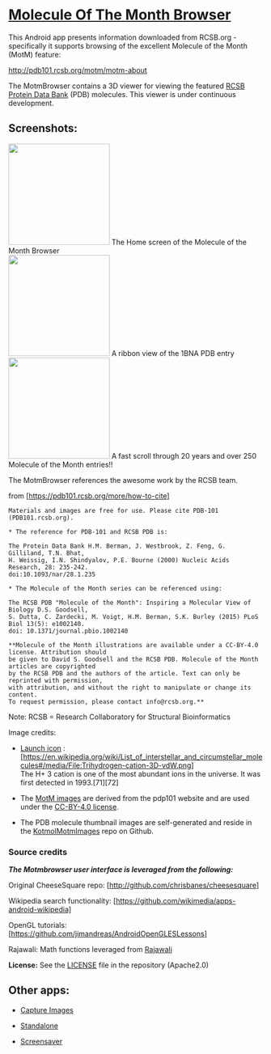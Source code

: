# [Molecule Of The Month Browser](https://github.com/jimandreas/MotmBrowser#molecule-of-the-month-browser)

This Android app presents information downloaded from RCSB.org - specifically it
supports browsing of the excellent Molecule of the Month (MotM) feature:

http://pdb101.rcsb.org/motm/motm-about

The MotmBrowser contains a 3D viewer for viewing the featured [RCSB Protein Data Bank] (PDB) molecules.
This viewer is under continuous development.

Screenshots:
------------

<img src="docs/screenshots/startup_screencap.PNG" width = 200> The Home screen of the Molecule of the Month Browser<br>
<img src="docs/screenshots/1bna_screencap.PNG" width = 200> A ribbon view of the 1BNA PDB entry<br>
<img src="docs/screenshots/MotmFastScroll.gif" width = 200> A fast scroll through 20 years and over 250 Molecule of the Month entries!!<br>

The MotmBrowser references the awesome work by the RCSB team.

from [https://pdb101.rcsb.org/more/how-to-cite]

```
Materials and images are free for use. Please cite PDB-101 (PDB101.rcsb.org).

* The reference for PDB-101 and RCSB PDB is:

The Protein Data Bank H.M. Berman, J. Westbrook, Z. Feng, G. Gilliland, T.N. Bhat,
H. Weissig, I.N. Shindyalov, P.E. Bourne (2000) Nucleic Acids Research, 28: 235-242.
doi:10.1093/nar/28.1.235

* The Molecule of the Month series can be referenced using:

The RCSB PDB "Molecule of the Month": Inspiring a Molecular View of Biology D.S. Goodsell,
S. Dutta, C. Zardecki, M. Voigt, H.M. Berman, S.K. Burley (2015) PLoS Biol 13(5): e1002140.
doi: 10.1371/journal.pbio.1002140

**Molecule of the Month illustrations are available under a CC-BY-4.0 license. Attribution should
be given to David S. Goodsell and the RCSB PDB. Molecule of the Month articles are copyrighted
by the RCSB PDB and the authors of the article. Text can only be reprinted with permission,
with attribution, and without the right to manipulate or change its content.
To request permission, please contact info@rcsb.org.**
```

Note: RCSB = Research Collaboratory for Structural Bioinformatics

Image credits:<br>

* [Launch icon] :  <br>
    [https://en.wikipedia.org/wiki/List_of_interstellar_and_circumstellar_molecules#/media/File:Trihydrogen-cation-3D-vdW.png]<br>
The H+ 3 cation is one of the most abundant ions in the universe. It was first detected in 1993.[71][72]

* The [MotM images] are derived from the pdp101 website and are used under the [CC-BY-4.0 license].

* The PDB molecule thumbnail images are self-generated and reside in the [KotmolMotmImages] repo on Github.

### Source credits

<b><i>The Motmbrowser user interface is leveraged from the following:</i></b><br>

Original CheeseSquare repo: [http://github.com/chrisbanes/cheesesquare]

Wikipedia search functionality: [https://github.com/wikimedia/apps-android-wikipedia]

OpenGL tutorials: [https://github.com/jimandreas/AndroidOpenGLESLessons]

Rajawali: Math functions leveraged from [Rajawali]

<b> License:</b> See the [LICENSE] file in the repository (Apache2.0)

[Launch icon]:http://commons.wikimedia.org/wiki/File:Trihydrogen-cation-3D-vdW.png
[LICENSE]:LICENSE

[MotM images]:https://pdb101.rcsb.org/motm/motm-image-download

[CC-BY-4.0 license]:https://creativecommons.org/licenses/by/4.0/

[RCSB Protein Data Bank]:http://www.rcsb.org/

[Rajawali]:https://github.com/Rajawali/Rajawali

[KotmolMotmImages]:https://github.com/kotmol/KotmolMotmImages

## Other apps:

* [Capture Images]

* [Standalone]

* [Screensaver]

[Capture Images]:README-captureimages.md
[Standalone]:README-standalone.md
[Screensaver]:README-screensaver.md

